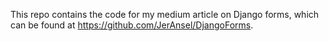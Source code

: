 This repo contains the code for my medium article on Django forms, which can be found at https://github.com/JerAnsel/DjangoForms.